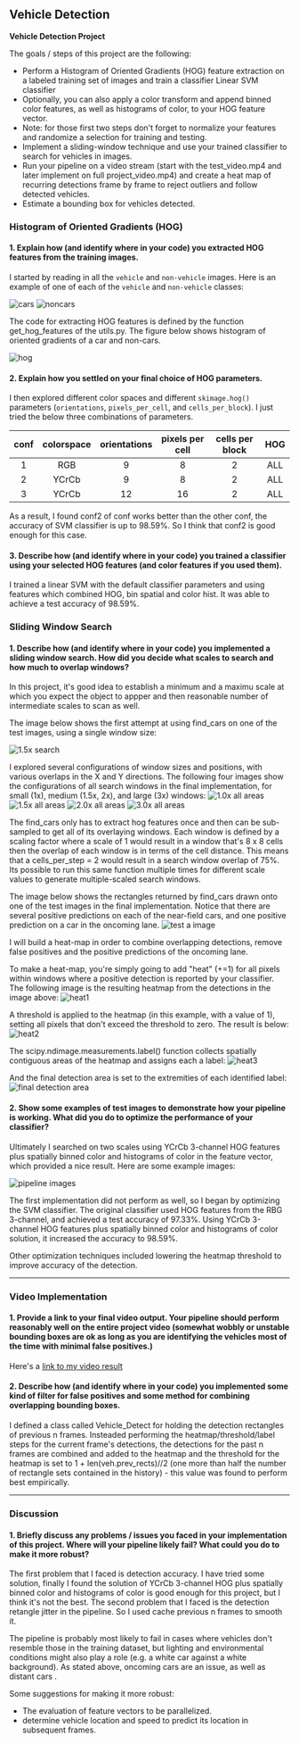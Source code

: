 ## Vehicle Detection

**Vehicle Detection Project**

The goals / steps of this project are the following:

* Perform a Histogram of Oriented Gradients (HOG) feature extraction on a labeled training set of images and train a classifier Linear SVM classifier
* Optionally, you can also apply a color transform and append binned color features, as well as histograms of color, to your HOG feature vector. 
* Note: for those first two steps don't forget to normalize your features and randomize a selection for training and testing.
* Implement a sliding-window technique and use your trained classifier to search for vehicles in images.
* Run your pipeline on a video stream (start with the test_video.mp4 and later implement on full project_video.mp4) and create a heat map of recurring detections frame by frame to reject outliers and follow detected vehicles.
* Estimate a bounding box for vehicles detected.


### Histogram of Oriented Gradients (HOG)

#### 1. Explain how (and identify where in your code) you extracted HOG features from the training images.

I started by reading in all the `vehicle` and `non-vehicle` images.  Here is an example of one of each of the `vehicle` and `non-vehicle` classes:

![cars](output_images/cars.png)
![noncars](output_images/noncars.png)

The code for extracting HOG features is defined by the function get_hog_features of the utils.py. The figure below shows histogram of oriented gradients of a car and non-cars.

![hog](output_images/hog.png)


#### 2. Explain how you settled on your final choice of HOG parameters.


I then explored different color spaces and different `skimage.hog()` parameters (`orientations`, `pixels_per_cell`, and `cells_per_block`).  I just tried the below three combinations of parameters.

| conf | colorspace | orientations | pixels per cell | cells per block | HOG |
| :--: | :--------: | :----------: | :-------------: | :-------------: | :-: |
| 1 | RGB | 9 | 8 | 2 | ALL |
| 2 | YCrCb | 9 | 8 | 2 | ALL | 
| 3 | YCrCb | 12 | 16 | 2 | ALL |

As a result, I found conf2 of conf works better than the other conf, the accuracy of SVM classifier is up to 98.59%. So I think that conf2 is good enough for this case.

#### 3. Describe how (and identify where in your code) you trained a classifier using your selected HOG features (and color features if you used them).

I trained a linear SVM with the default classifier parameters and using features    which combined HOG, bin spatial and color hist. It was able to achieve a test accuracy of 98.59%.

### Sliding Window Search

#### 1. Describe how (and identify where in your code) you implemented a sliding window search.  How did you decide what scales to search and how much to overlap windows?

In this project, it's good idea to establish a minimum and a maximu scale at which you expect the object to appper and then reasonable number of intermediate scales to scan as well.

The image below shows the first attempt at using find_cars on one of the test images, using a single window size:

![1.5x search](output_images/1.5x_search.png)

I explored several configurations of window sizes and positions, with various overlaps in the X and Y directions. The following four images show the configurations of all search windows in the final implementation, for small (1x), medium (1.5x, 2x), and large (3x) windows:
![1.0x all areas](output_images/1.0x_all_areas.png)
![1.5x all areas](output_images/1.5x_all_areas.png)
![2.0x all areas](output_images/2.0x_all_areas.png)
![3.0x all areas](output_images/3.0x_all_areas.png)

The find_cars only has to extract hog features once and then can be sub-sampled to get all of its overlaying windows. Each window is defined by a scaling factor where a scale of 1 would result in a window that's 8 x 8 cells then the overlap of each window is in terms of the cell distance. This means that a cells_per_step = 2 would result in a search window overlap of 75%. Its possible to run this same function multiple times for different scale values to generate multiple-scaled search windows.

The image below shows the rectangles returned by find_cars drawn onto one of the test images in the final implementation. Notice that there are several positive predictions on each of the near-field cars, and one positive prediction on a car in the oncoming lane.
![test a image](output_images/test_a_image.png)

I will build a heat-map in order to combine overlapping detections, remove false positives and the positive predictions of the oncoming lane.

To make a heat-map, you're simply going to add "heat" (+=1) for all pixels within windows where a positive detection is reported by your classifier. The following image is the resulting heatmap from the detections in the image above:
![heat1](output_images/heat1.png)

A threshold is applied to the heatmap (in this example, with a value of 1), setting all pixels that don't exceed the threshold to zero. The result is below:
![heat2](output_images/heat2.png)

The scipy.ndimage.measurements.label() function collects spatially contiguous areas of the heatmap and assigns each a label:
![heat3](output_images/heat3.png)

And the final detection area is set to the extremities of each identified label:
![final detection area](output_images/final_detection_area.png)


#### 2. Show some examples of test images to demonstrate how your pipeline is working.  What did you do to optimize the performance of your classifier?

Ultimately I searched on two scales using YCrCb 3-channel HOG features plus spatially binned color and histograms of color in the feature vector, which provided a nice result.  Here are some example images:

![pipeline images](output_images/pipeline_images.png)

The first implementation did not perform as well, so I began by optimizing the SVM classifier. The original classifier used HOG features from the RBG 3-channel, and achieved a test accuracy of 97.33%. Using YCrCb 3-channel HOG features plus spatially binned color and histograms of color solution, it increased the accuracy to 98.59%.

Other optimization techniques included lowering the heatmap threshold to improve accuracy of the detection.

---

### Video Implementation

#### 1. Provide a link to your final video output.  Your pipeline should perform reasonably well on the entire project video (somewhat wobbly or unstable bounding boxes are ok as long as you are identifying the vehicles most of the time with minimal false positives.)
Here's a [link to my video result](./project_video_out.mp4)


#### 2. Describe how (and identify where in your code) you implemented some kind of filter for false positives and some method for combining overlapping bounding boxes.

I defined a class called Vehicle_Detect for holding the detection rectangles of previous n frames. Insteaded performing the heatmap/threshold/label steps for the current frame's detections, the detections for the past n frames are combined and added to the heatmap and the threshold for the heatmap is set to 1 + len(veh.prev_rects)//2 (one more than half the number of rectangle sets contained in the history) - this value was found to perform best empirically.


---

### Discussion

#### 1. Briefly discuss any problems / issues you faced in your implementation of this project.  Where will your pipeline likely fail?  What could you do to make it more robust?

The first problem that I faced is detection accuracy. I have tried some solution, finally I found the solution of YCrCb 3-channel HOG plus spatially binned color and histograms of color is good enough for this project, but I think it's not the best.
The second problem that I faced is the detection retangle jitter in the pipeline. So I used cache previous n frames to smooth it.

The pipeline is probably most likely to fail in cases where vehicles don't resemble those in the training dataset, but lighting and environmental conditions might also play a role (e.g. a white car against a white background). As stated above, oncoming cars are an issue, as well as distant cars .

Some suggestions for making it more robust:
- The evaluation of feature vectors to be parallelized.
- determine vehicle location and speed to predict its location in subsequent frames.



